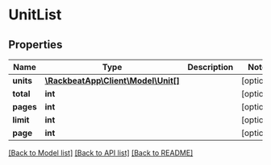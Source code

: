 # UnitList

## Properties
Name | Type | Description | Notes
------------ | ------------- | ------------- | -------------
**units** | [**\RackbeatApp\Client\Model\Unit[]**](Unit.md) |  | [optional] 
**total** | **int** |  | [optional] 
**pages** | **int** |  | [optional] 
**limit** | **int** |  | [optional] 
**page** | **int** |  | [optional] 

[[Back to Model list]](../README.md#documentation-for-models) [[Back to API list]](../README.md#documentation-for-api-endpoints) [[Back to README]](../README.md)


